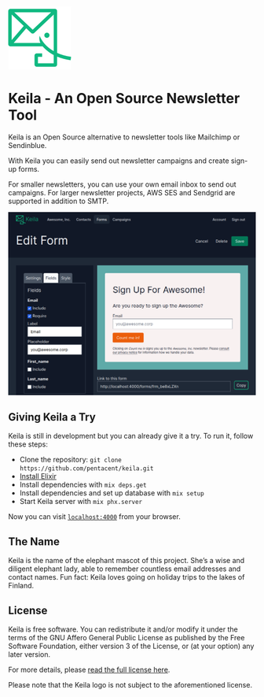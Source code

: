 ![The Keila logo is a stylized elephant](.github/assets/logo.svg)

# Keila - An Open Source Newsletter Tool

Keila is an Open Source alternative to newsletter tools like Mailchimp or
Sendinblue.

With Keila you can easily send out newsletter campaigns and create sign-up
forms.

For smaller newsletters, you can use your own email inbox to send out campaigns.
For larger newsletter projects, AWS SES and Sendgrid are supported in addition
to SMTP.

![Screenshot of the Keila form editor showing color modification and custom texts](.github/assets/screenshot-form.png)

## Giving Keila a Try

Keila is still in development but you can already give it a try.
To run it, follow these steps:

* Clone the repository: 
  `git clone https://github.com/pentacent/keila.git`
* [Install Elixir](https://elixir-lang.org/install.html)
* Install dependencies with `mix deps.get`
* Install dependencies and set up database with `mix setup`
* Start Keila server with `mix phx.server`

Now you can visit [`localhost:4000`](http://localhost:4000) from your browser.

## The Name
Keila is the name of the elephant mascot of this project.
She’s a wise and diligent elephant lady, able to remember countless email
addresses and contact names.
Fun fact: Keila loves going on holiday trips to the lakes of Finland.

## License
Keila is free software. You can redistribute it and/or modify
it under the terms of the GNU Affero General Public License as
published by the Free Software Foundation, either version 3 of the
License, or (at your option) any later version.

For more details, please [read the full license here](LICENSE.md).

Please note that the Keila logo is not subject to the aforementioned license.
